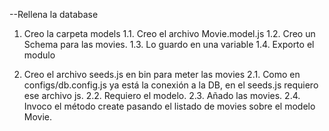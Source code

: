 --Rellena la database

1. Creo la carpeta models
   1.1. Creo el archivo Movie.model.js
   1.2. Creo un Schema para las movies.
   1.3. Lo guardo en una variable
   1.4. Exporto el modulo

2. Creo el archivo seeds.js en bin para meter las movies
   2.1. Como en configs/db.config.js ya está la conexión a la DB, en el seeds.js requiero ese archivo js.
   2.2. Requiero el modelo.
   2.3. Añado las movies.
   2.4. Invoco el método create pasando el listado de movies sobre el modelo Movie.
